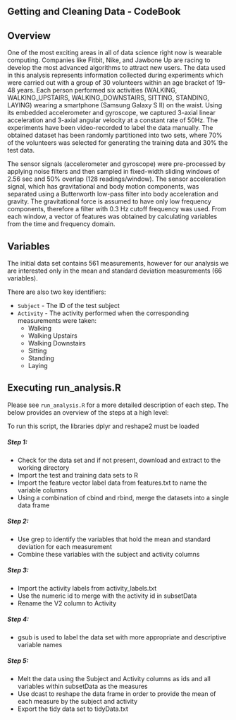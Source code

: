 ## Getting and Cleaning Data - CodeBook 

## Overview
One of the most exciting areas in all of data science right now is wearable computing. Companies like Fitbit, Nike, and Jawbone Up are racing to develop the most advanced algorithms to attract new users. The data used in this analysis represents information collected during experiments which were carried out with a group of 30 volunteers within an age bracket of 19-48 years. Each person performed six activities (WALKING, WALKING_UPSTAIRS, WALKING_DOWNSTAIRS, SITTING, STANDING, LAYING) wearing a smartphone (Samsung Galaxy S II) on the waist. Using its embedded accelerometer and gyroscope, we captured 3-axial linear acceleration and 3-axial angular velocity at a constant rate of 50Hz. The experiments have been video-recorded to label the data manually. The obtained dataset has been randomly partitioned into two sets, where 70% of the volunteers was selected for generating the training data and 30% the test data. 

The sensor signals (accelerometer and gyroscope) were pre-processed by applying noise filters and then sampled in fixed-width sliding windows of 2.56 sec and 50% overlap (128 readings/window). The sensor acceleration signal, which has gravitational and body motion components, was separated using a Butterworth low-pass filter into body acceleration and gravity. The gravitational force is assumed to have only low frequency components, therefore a filter with 0.3 Hz cutoff frequency was used. From each window, a vector of features was obtained by calculating variables from the time and frequency domain.


## Variables

The initial data set contains 561 measurements, however for our analysis we are interested only in the mean and standard deviation measurements (66 variables).

There are also two key identifiers:

* `Subject` - The ID of the test subject
* `Activity` - The activity performed when the corresponding measurements were taken:
  - Walking
  - Walking Upstairs
  - Walking Downstairs
  - Sitting
  - Standing
  - Laying


## Executing run_analysis.R
Please see `run_analysis.R` for a more detailed description of each step. The below provides an overview of the steps at a high level:

To run this script, the libraries dplyr and reshape2 must be loaded

##### Step 1:
* Check for the data set and if not present, download and extract to the working directory
* Import the test and training data sets to R 
* Import the feature vector label data from features.txt to name the variable columns
* Using a combination of cbind and rbind, merge the datasets into a single data frame

##### Step 2:
* Use grep to identify the variables that hold the mean and standard deviation for each measurement 
* Combine these variables with the subject and activity columns

##### Step 3:
* Import the activity labels from activity_labels.txt
* Use the numeric id to merge with the activity id in subsetData
* Rename the V2 column to Activity

##### Step 4:
* gsub is used to label the data set with more appropriate and descriptive variable names

##### Step 5:
* Melt the data using the Subject and Activity columns as ids and all variables within subsetData as the measures
* Use dcast to reshape the data frame in order to provide the mean of each measure by the subject and activity
* Export the tidy data set to tidyData.txt